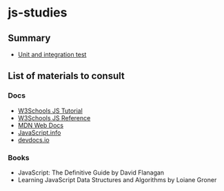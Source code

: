 # js-studies

## Summary

- [Unit and integration test](https://github.com/lauravivan/js-studies/tree/unit-test)

## List of materials to consult

### Docs

- [W3Schools JS Tutorial](https://www.w3schools.com/js/default.asp)
- [W3Schools JS Reference](https://www.w3schools.com/jsref/default.asp)
- [MDN Web Docs](https://developer.mozilla.org/en-US/docs/Web/JavaScript)
- [JavaScript.info](https://javascript.info/)
- [devdocs.io](https://devdocs.io/javascript/)

### Books

- JavaScript: The Definitive Guide by David Flanagan
- Learning JavaScript Data Structures and Algorithms by Loiane Groner
